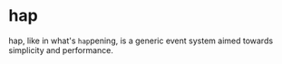 # hap

hap, like in what's `hap`pening, is a generic event system aimed towards simplicity and performance.
